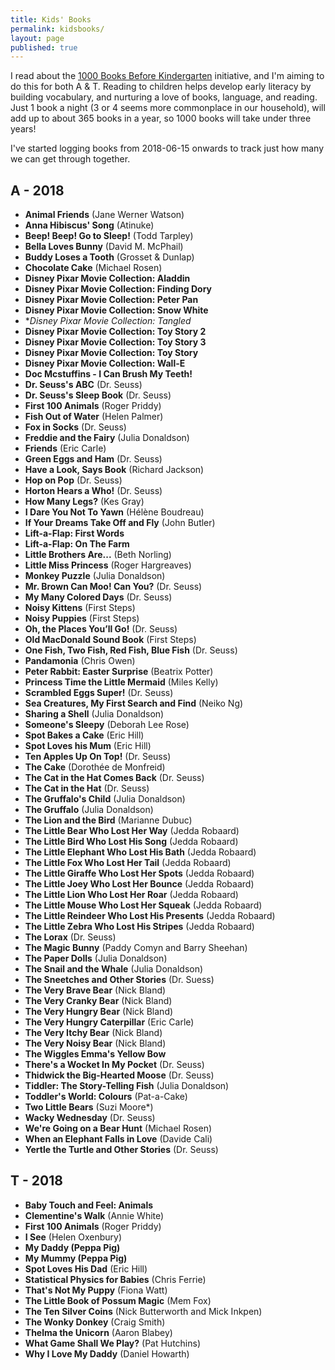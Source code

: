 ```yaml
---
title: Kids' Books
permalink: kidsbooks/
layout: page
published: true
---
```

I read about the [1000 Books Before Kindergarten](https://1000booksbeforekindergarten.org/) initiative, and I'm aiming to do this for both A & T. Reading to children helps develop early literacy by building vocabulary, and nurturing a love of books, language, and reading. Just 1 book a night (3 or 4 seems more commonplace in our household), will add up to about 365 books in a year, so 1000 books will take under three years!

I've started logging books from 2018-06-15 onwards to track just how many we can get through together.

## A - 2018

- **Animal Friends** (Jane Werner Watson)
- **Anna Hibiscus' Song** (Atinuke)
- **Beep! Beep! Go to Sleep!** (Todd Tarpley)
- **Bella Loves Bunny** (David M. McPhail)
- **Buddy Loses a Tooth** (Grosset & Dunlap)
- **Chocolate Cake** (Michael Rosen)
- **Disney Pixar Movie Collection: Aladdin**
- **Disney Pixar Movie Collection: Finding Dory**
- **Disney Pixar Movie Collection: Peter Pan**
- **Disney Pixar Movie Collection: Snow White**
- **Disney Pixar Movie Collection: Tangled*
- **Disney Pixar Movie Collection: Toy Story 2**
- **Disney Pixar Movie Collection: Toy Story 3**
- **Disney Pixar Movie Collection: Toy Story**
- **Disney Pixar Movie Collection: Wall-E**
- **Doc Mcstuffins - I Can Brush My Teeth!**
- **Dr. Seuss's ABC** (Dr. Seuss)
- **Dr. Seuss's Sleep Book** (Dr. Seuss)
- **First 100 Animals** (Roger Priddy)
- **Fish Out of Water** (Helen Palmer)
- **Fox in Socks** (Dr. Seuss)
- **Freddie and the Fairy** (Julia Donaldson)
- **Friends** (Eric Carle)
- **Green Eggs and Ham** (Dr. Seuss)
- **Have a Look, Says Book** (Richard Jackson)
- **Hop on Pop** (Dr. Seuss)
- **Horton Hears a Who!** (Dr. Seuss)
- **How Many Legs?** (Kes Gray)
- **I Dare You Not To Yawn** (Hélène Boudreau)
- **If Your Dreams Take Off and Fly** (John Butler)
- **Lift-a-Flap: First Words**
- **Lift-a-Flap: On The Farm**
- **Little Brothers Are...** (Beth Norling)
- **Little Miss Princess** (Roger Hargreaves)
- **Monkey Puzzle** (Julia Donaldson)
- **Mr. Brown Can Moo! Can You?** (Dr. Seuss)
- **My Many Colored Days** (Dr. Seuss)
- **Noisy Kittens** (First Steps)
- **Noisy Puppies** (First Steps)
- **Oh, the Places You’ll Go!** (Dr. Seuss)
- **Old MacDonald Sound Book** (First Steps)
- **One Fish, Two Fish, Red Fish, Blue Fish** (Dr. Seuss)
- **Pandamonia** (Chris Owen)
- **Peter Rabbit: Easter Surprise** (Beatrix Potter)
- **Princess Time the Little Mermaid** (Miles Kelly)
- **Scrambled Eggs Super!** (Dr. Seuss)
- **Sea Creatures, My First Search and Find** (Neiko Ng)
- **Sharing a Shell** (Julia Donaldson)
- **Someone's Sleepy** (Deborah Lee Rose)
- **Spot Bakes a Cake** (Eric Hill)
- **Spot Loves his Mum** (Eric Hill)
- **Ten Apples Up On Top!** (Dr. Seuss)
- **The Cake** (Dorothée de Monfreid)
- **The Cat in the Hat Comes Back** (Dr. Seuss)
- **The Cat in the Hat** (Dr. Seuss)
- **The Gruffalo's Child** (Julia Donaldson)
- **The Gruffalo** (Julia Donaldson)
- **The Lion and the Bird** (Marianne Dubuc)
- **The Little Bear Who Lost Her Way** (Jedda Robaard)
- **The Little Bird Who Lost His Song** (Jedda Robaard)
- **The Little Elephant Who Lost His Bath** (Jedda Robaard)
- **The Little Fox Who Lost Her Tail** (Jedda Robaard)
- **The Little Giraffe Who Lost Her Spots** (Jedda Robaard)
- **The Little Joey Who Lost Her Bounce** (Jedda Robaard)
- **The Little Lion Who Lost Her Roar** (Jedda Robaard)
- **The Little Mouse Who Lost Her Squeak** (Jedda Robaard)
- **The Little Reindeer Who Lost His Presents** (Jedda Robaard)
- **The Little Zebra Who Lost His Stripes** (Jedda Robaard)
- **The Lorax** (Dr. Seuss)
- **The Magic Bunny** (Paddy Comyn and Barry Sheehan)
- **The Paper Dolls** (Julia Donaldson)
- **The Snail and the Whale** (Julia Donaldson)
- **The Sneetches and Other Stories** (Dr. Suess)
- **The Very Brave Bear** (Nick Bland)
- **The Very Cranky Bear** (Nick Bland)
- **The Very Hungry Bear** (Nick Bland)
- **The Very Hungry Caterpillar** (Eric Carle)
- **The Very Itchy Bear** (Nick Bland)
- **The Very Noisy Bear** (Nick Bland)
- **The Wiggles Emma's Yellow Bow**
- **There's a Wocket In My Pocket** (Dr. Seuss)
- **Thidwick the Big-Hearted Moose** (Dr. Seuss)
- **Tiddler: The Story-Telling Fish** (Julia Donaldson)
- **Toddler's World: Colours** (Pat-a-Cake)
- **Two Little Bears** (Suzi Moore*)
- **Wacky Wednesday** (Dr. Seuss)
- **We're Going on a Bear Hunt** (Michael Rosen)
- **When an Elephant Falls in Love** (Davide Cali)
- **Yertle the Turtle and Other Stories** (Dr. Seuss)

## T - 2018

- **Baby Touch and Feel: Animals**
- **Clementine's Walk** (Annie White)
- **First 100 Animals** (Roger Priddy)
- **I See** (Helen Oxenbury)
- **My Daddy (Peppa Pig)**
- **My Mummy (Peppa Pig)**
- **Spot Loves His Dad** (Eric Hill)
- **Statistical Physics for Babies** (Chris Ferrie)
- **That's Not My Puppy** (Fiona Watt)
- **The Little Book of Possum Magic** (Mem Fox)
- **The Ten Silver Coins** (Nick Butterworth and Mick Inkpen)
- **The Wonky Donkey** (Craig Smith)
- **Thelma the Unicorn** (Aaron Blabey)
- **What Game Shall We Play?** (Pat Hutchins)
- **Why I Love My Daddy** (Daniel Howarth)